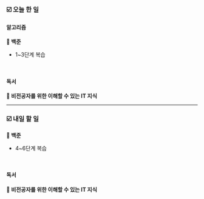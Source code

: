### ☑️  오늘 한 일
#### 알고리즘
<strong>🥈 백준</strong>
  - 1~3단계 복습

<br>

#### 독서
<strong>🔖 비전공자를 위한 이해할 수 있는 IT 지식</strong>

<hr>

### ☑️  내일 할 일
<strong>🥈 백준</strong>
  - 4~6단계 복습

<br>

#### 독서
<strong>🔖 비전공자를 위한 이해할 수 있는 IT 지식</strong>
